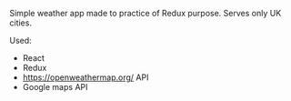 Simple weather app made to practice of Redux purpose.
Serves only UK cities.

Used:
 - React
 - Redux
 - https://openweathermap.org/ API
 - Google maps API